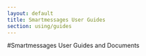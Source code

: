 ```yaml
---
layout: default
title: Smartmessages User Guides
section: using/guides
---
```

#Smartmessages User Guides and Documents